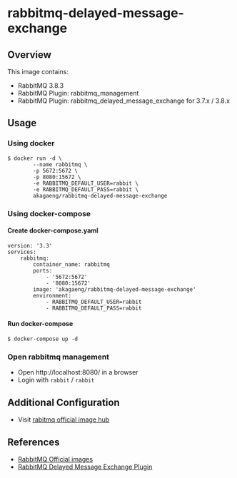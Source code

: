 # rabbitmq-delayed-message-exchange

## Overview

This image contains:
* RabbitMQ 3.8.3
* RabbitMQ Plugin: rabbitmq_management
* RabbitMQ Plugin: rabbitmq_delayed_message_exchange for 3.7.x / 3.8.x

## Usage

### Using docker

```
$ docker run -d \
        --name rabbitmq \
        -p 5672:5672 \
        -p 8080:15672 \
        -e RABBITMQ_DEFAULT_USER=rabbit \
        -e RABBITMQ_DEFAULT_PASS=rabbit \
        akagaeng/rabbitmq-delayed-message-exchange
```

### Using docker-compose

#### Create docker-compose.yaml

```
version: '3.3'
services:
    rabbitmq:
        container_name: rabbitmq
        ports:
            - '5672:5672'
            - '8080:15672'
        image: 'akagaeng/rabbitmq-delayed-message-exchange'
        environment:
            - RABBITMQ_DEFAULT_USER=rabbit
            - RABBITMQ_DEFAULT_PASS=rabbit
```

#### Run docker-compose

```
$ docker-compose up -d
```

### Open rabbitmq management

- Open http://localhost:8080/ in a browser
- Login with `rabbit` / `rabbit`

## Additional Configuration
- Visit [rabitmq official image hub](https://hub.docker.com/_/rabbitmq) 


## References
* [RabbitMQ Official images](https://hub.docker.com/_/rabbitmq)
* [RabbitMQ Delayed Message Exchange Plugin](https://www.rabbitmq.com/community-plugins.html)
